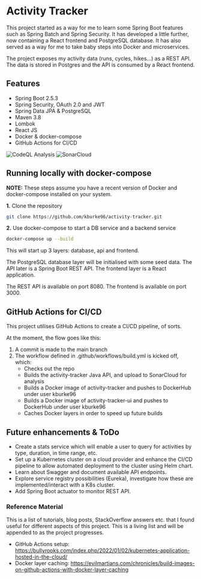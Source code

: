 # Activity Tracker

This project started as a way for me to learn some Spring Boot features such as Spring Batch and Spring Security. It has developed a little further, now containing a React frontend and PostgreSQL database. It has also served as a way for me to take baby steps into Docker and microservices.

The project exposes my activity data (runs, cycles, hikes...) as a REST API. The data is stored in Postgres and the API is consumed by a React frontend.

## Features

* Spring Boot 2.5.3
* Spring Security, OAuth 2.0 and JWT 
* Spring Data JPA & PostgreSQL
* Maven 3.8
* Lombok
* React JS
* Docker & docker-compose
* GitHub Actions for CI/CD

![CodeQL Analysis](https://github.com/kburke96/activity-tracker/actions/workflows/codeql-analysis.yml/badge.svg)
![SonarCloud](https://github.com/kburke96/activity-tracker/actions/workflows/build.yml/badge.svg)


## Running locally with docker-compose

**NOTE:**
These steps assume you have a recent version of Docker and docker-compose installed on your system.


**1.** Clone the repository
```bash
git clone https://github.com/kburke96/activity-tracker.git
```

**2.** Use docker-compose to start a DB service and a backend service
```bash
docker-compose up --build
```
This will start up 3 layers: database, api and frontend. 

The PostgreSQL database layer will be initialised with some seed data. The API later is a Spring Boot REST API. The frontend layer is a React application.

The REST API is available on port 8080. The frontend is available on port 3000.


## GitHub Actions for CI/CD

This project utilises GitHub Actions to create a CI/CD pipeline, of sorts.

At the moment, the flow goes like this:

1. A commit is made to the main branch
2. The workflow defined in .github/workflows/build.yml is kicked off, which:
    * Checks out the repo
    * Builds the activity-tracker Java API, and upload to SonarCloud for analysis
    * Builds a Docker image of activity-tracker and pushes to DockerHub under user kburke96
    * Builds a Docker image of activity-tracker-ui and pushes to DockerHub under user kburke96
    * Caches Docker layers in order to speed up future builds


## Future enhancements & ToDo
* Create a stats service which will enable a user to query for activities by type, duration, in time range, etc.
* Set up a Kubernetes cluster on a cloud provider and enhance the CI/CD pipeline to allow automated deployment to the cluster using Helm chart.
* Learn about Swagger and document available API endpoints.
* Explore service registry possibilities (Eureka), investigate how these are implemented/interact with a K8s cluster. 
* Add Spring Boot actuator to monitor REST API.

### Reference Material
This is a list of tutorials, blog posts, StackOverflow answers etc. that I found useful for different aspects of this project. This is a living list and will be appended to as the project progresses.

- GitHub Actions setup: https://bullyrooks.com/index.php/2022/01/02/kubernetes-application-hosted-in-the-cloud/
- Docker layer caching: https://evilmartians.com/chronicles/build-images-on-github-actions-with-docker-layer-caching
